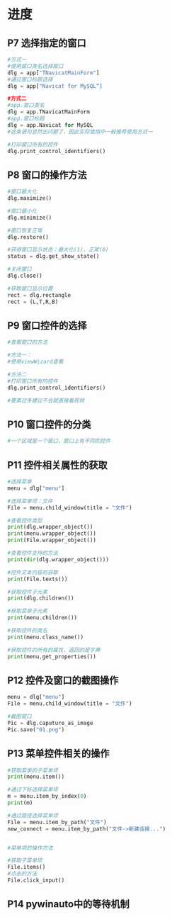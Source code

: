 # 进度

## P7 选择指定的窗口
```Python
#方式一
#使用窗口类名选择窗口
dlg = app["TNavicatMainForm"]
#通过窗口标题选择
dlg = app["Navicat for MySQL“]

#方式二
#app.窗口类名
dlg = app.TNavicatMainForm
#app.窗口标题
dlg = app.Navicat for MySQL
#这条语句显然出问题了，因此实际使用中一般推荐使用方式一

#打印窗口所有的控件
dlg.print_control_identifiers()
```	

## P8 窗口的操作方法
```Python
#窗口最大化
dlg.maximize()

#窗口最小化
dlg.minimize()

#窗口恢复正常
dlg.restore()

#获得窗口显示状态：最大化(1)，正常(0)
status = dlg.get_show_state()

#关闭窗口
dlg.close()

#获取窗口显示位置
rect = dlg.rectangle
rect = (L,T,R,B)
```

## P9 窗口控件的选择
```Python
#查看窗口的方法

#方法一：
#使用viewWizard查看

#方法二
#打印窗口所有的控件
dlg.print_control_identifiers()

#要素过多建议不会就直接看视频
```

## P10 窗口控件的分类
```Python
#一个区域是一个窗口，窗口上有不同的控件
```

## P11 控件相关属性的获取
```Python
#选择菜单
menu = dlg["menu"]

#选择菜单项：文件
File = menu.child_window(title = "文件")

#查看控件类型
print(dlg.wrapper_object())
print(menu.wrapper_object())
print(File.wrapper_object())

#查看控件支持的方法
print(dir(dlg.wrapper_object()))

#控件文本内容的获取
print(File.texts())

#获取控件子元素
print(dlg.children())

#获取菜单子元素
print(menu.children())

#获取控件的类名
print(menu.class_name())

#获取控件的所有的属性，返回的是字典
print(menu.get_properties())
```

## P12 控件及窗口的截图操作
```Python
menu = dlg["menu"]
File = menu.child_window(title = "文件")

#截图窗口
Pic = dlg.caputure_as_image
Pic.save("01.png")
```

## P13 菜单控件相关的操作
```Python
#获取菜单的子菜单项
print(menu.item())

#通过下标选择菜单项
m = menu.item_by_index(0)
print(m)

#通过路径选择菜单项
File = menu.item_by_path("文件")
new_connect = menu.item_by_path("文件->新建连接...")


#菜单项的操作方法

#获取子菜单项
File.items()
#点击的方法
File.click_input()
```

## P14 pywinauto中的等待机制
###
<!--stackedit_data:
eyJoaXN0b3J5IjpbLTEyNzk4NDc0MzAsLTE3MjQ2ODEwNDcsMT
kyNDE3NDUyNiwtMTUyODExODMxOCwxODM3ODA3MDYxLC0yMDM3
MDE3ODIxLDEzODQ3ODI1MjMsLTE4NjQ1NTA4ODEsOTk4NDk2NT
MxLDk5ODQ5NjUzMSwtMTUzNDY3NzUwNywtNzY3MTg0NDAsLTI1
NzQ2NjI2NywxNzgzNTg2ODkxLC0xMTg3NzYxMDA4LC0xNTU4Mz
Q2MDk2LDU0MTcxNTI3NCwyMjI3ODQxMTksLTEzODI5MTAzNzFd
fQ==
-->